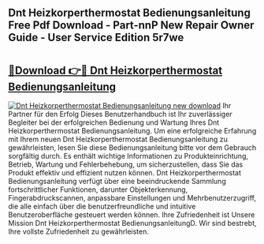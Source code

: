 ## Dnt Heizkorperthermostat Bedienungsanleitung Free Pdf Download - Part-nnP New Repair Owner Guide - User Service Edition 5r7we

# <h2><a href="http://df215o.blite.top/?on=Dnt+Heizkorperthermostat+Bedienungsanleitung">🔗Download 👉🔴 Dnt Heizkorperthermostat Bedienungsanleitung</a></h2>

[![Dnt Heizkorperthermostat Bedienungsanleitung new download](https://i.imgur.com/lujVjoI.png)](http://df215o.blite.top/?on=Dnt+Heizkorperthermostat+Bedienungsanleitung)
Ihr Partner für den Erfolg Dieses Benutzerhandbuch ist Ihr zuverlässiger Begleiter bei der erfolgreichen Bedienung und Wartung Ihres Dnt Heizkorperthermostat Bedienungsanleitung. Um eine erfolgreiche Erfahrung mit Ihrem neuen Dnt Heizkorperthermostat Bedienungsanleitung zu gewährleisten, lesen Sie diese Bedienungsanleitung bitte vor dem Gebrauch sorgfältig durch. Es enthält wichtige Informationen zu Produkteinrichtung, Betrieb, Wartung und Fehlerbehebung, um sicherzustellen, dass Sie das Produkt effektiv und effizient nutzen können. Dnt Heizkorperthermostat Bedienungsanleitung verfügt über eine beeindruckende Sammlung fortschrittlicher Funktionen, darunter Objekterkennung, Fingerabdruckscannen, anpassbare Einstellungen und Mehrbenutzerzugriff, die alle einfach über die benutzerfreundliche und intuitive Benutzeroberfläche gesteuert werden können. Ihre Zufriedenheit ist Unsere Mission Dnt Heizkorperthermostat BedienungsanleitungD. Wir sind bestrebt, Ihre vollste Zufriedenheit zu gewährleisten.
